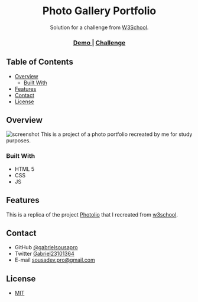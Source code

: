 <h1 align="center">Photo Gallery Portfolio</h1>

<div align="center">
   Solution for a challenge from  <a href="https://www.w3schools.com/" target="_blank">W3School</a>.
</div>

<div align="center">
  <h3>
    <a target="_blank" href="https://gabrielsousapro.github.io/photo-gallery/">
      Demo
    </a>
    <span> | </span>
    <a target="_blank" href="https://www.w3schools.com/w3css/tryit.asp?filename=tryw3css_templates_photo&stacked=h">
      Challenge
    </a>
  </h3>
</div>

<!-- TABLE OF CONTENTS -->

## Table of Contents

- [Overview](#overview)
  - [Built With](#built-with)
- [Features](#features)
- [Contact](#contact)
- [License](#license)

<!-- OVERVIEW -->

## Overview

![screenshot](img/readme-img-desktop.gif)
 This is a project of a photo portfolio recreated by me for study purposes.



### Built With

<!-- This section should list any major frameworks that you built your project using. Here are a few examples.-->

- HTML 5
- CSS
- JS

## Features

<!-- List the features of your application or follow the template. Don't share the figma file here :) -->

This is a replica of the project [Photolio](https://www.w3schools.com/w3css/tryit.asp?filename=tryw3css_templates_photo&stacked=h) that I recreated from [w3school](https://www.w3schools.com/default.asp).

## Contact

- GitHub [@gabrielsousapro](https://{github.com/gabrielsousapro})
- Twitter [Gabriel23101364](https://twitter.com/Gabriel23101364)
- E-mail sousadev.pro@gmail.com

## License

- [MIT](https://choosealicense.com/licenses/mit/)
